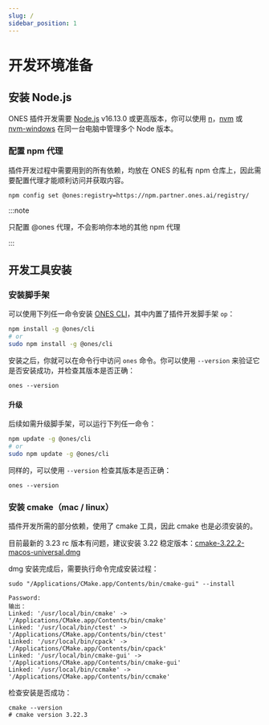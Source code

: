 ```yaml
---
slug: /
sidebar_position: 1
---
```


# 开发环境准备

## 安装 Node.js

ONES 插件开发需要 [Node.js](https://nodejs.org/zh-cn/) v16.13.0 或更高版本，你可以使用 [n](https://github.com/tj/n)，[nvm](https://github.com/creationix/nvm) 或 [nvm-windows](https://github.com/coreybutler/nvm-windows) 在同一台电脑中管理多个 Node 版本。

### 配置 npm 代理

插件开发过程中需要用到的所有依赖，均放在 ONES 的私有 npm 仓库上，因此需要配置代理才能顺利访问并获取内容。

```
npm config set @ones:registry=https://npm.partner.ones.ai/registry/
```

:::note

只配置 @ones 代理，不会影响你本地的其他 npm 代理

:::

## 开发工具安装

### 安装脚手架

可以使用下列任一命令安装 [ONES CLI](../../api/cli/index.md)，其中内置了插件开发脚手架 `op`：

```bash npm2yarn
npm install -g @ones/cli
# or
sudo npm install -g @ones/cli
```

安装之后，你就可以在命令行中访问 `ones` 命令。你可以使用 `--version` 来验证它是否安装成功，并检查其版本是否正确：

```
ones --version
```

#### 升级

后续如需升级脚手架，可以运行下列任一命令：

```bash
npm update -g @ones/cli
# or
sudo npm update -g @ones/cli
```

同样的，可以使用 `--version` 检查其版本是否正确：

```
ones --version
```

### 安装 cmake（mac / linux）

插件开发所需的部分依赖，使用了 cmake 工具，因此 cmake 也是必须安装的。

目前最新的 3.23 rc 版本有问题，建议安装 3.22 稳定版本：[cmake-3.22.2-macos-universal.dmg](https://github.com/Kitware/CMake/releases/download/v3.22.2/cmake-3.22.2-macos-universal.dmg)

dmg 安装完成后，需要执行命令完成安装过程：

```
sudo "/Applications/CMake.app/Contents/bin/cmake-gui" --install
```

```
Password:
输出：
Linked: '/usr/local/bin/cmake' -> '/Applications/CMake.app/Contents/bin/cmake'
Linked: '/usr/local/bin/ctest' -> '/Applications/CMake.app/Contents/bin/ctest'
Linked: '/usr/local/bin/cpack' -> '/Applications/CMake.app/Contents/bin/cpack'
Linked: '/usr/local/bin/cmake-gui' -> '/Applications/CMake.app/Contents/bin/cmake-gui'
Linked: '/usr/local/bin/ccmake' -> '/Applications/CMake.app/Contents/bin/ccmake'
```

检查安装是否成功：

```
cmake --version
# cmake version 3.22.3
```
